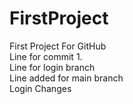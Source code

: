 # FirstProject
First Project For GitHub
<br>
Line for commit 1.
<br>
Line for login branch
<br>
Line added for main branch
<br>
Login Changes


